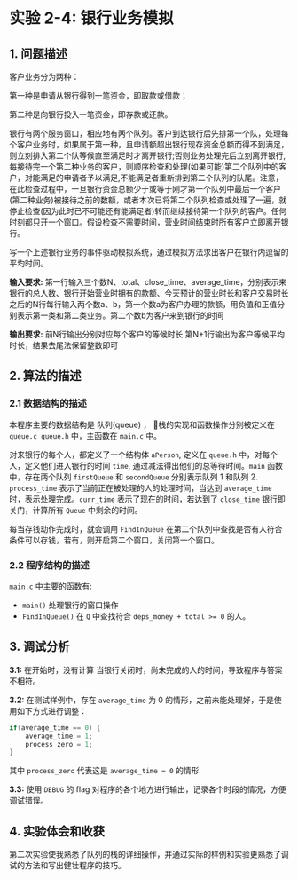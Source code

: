 # 实验 2-4: 银行业务模拟

## 1. 问题描述

客户业务分为两种：

第一种是申请从银行得到一笔资金，即取款或借款；

第二种是向银行投入一笔资金，即存款或还款。

银行有两个服务窗口，相应地有两个队列。客户到达银行后先排第一个队，处理每个客户业务时，如果属于第一种，且申请额超出银行现存资金总额而得不到满足，则立刻排入第二个队等候直至满足时才离开银行;否则业务处理完后立刻离开银行,每接待完一个第二种业务的客户，则顺序检查和处理(如果可能)第二个队列中的客户，对能满足的申请者予以满足,不能满足者重新排到第二个队列的队尾。注意，在此检查过程中，一旦银行资金总额少于或等于刚才第一个队列中最后一个客户(第二种业务)被接待之前的数额，或者本次已将第二个队列检查或处理了一遍，就停止检查(因为此时已不可能还有能满足者)转而继续接待第一个队列的客户。任何时刻都只开一个窗口。假设检查不需要时间，营业时间结束时所有客户立即离开银行。

写一个上述银行业务的事件驱动模拟系统，通过模拟方法求出客户在银行内逗留的平均时间。

__输入要求:__
第一行输入三个数N、total、close_time、average_time，分别表示来银行的总人数、银行开始营业时拥有的款额、今天预计的营业时长和客户交易时长
之后的N行每行输入两个数a、b，第一个数a为客户办理的款额，用负值和正值分别表示第一类和第二类业务。第二个数b为客户来到银行的时间

__输出要求:__
前N行输出分别对应每个客户的等候时长
第N+1行输出为客户等候平均时长，结果去尾法保留整数即可

## 2. 算法的描述

### 2.1 数据结构的描述

本程序主要的数据结构是 队列(queue) ， 栈的实现和函数操作分别被定义在 `queue.c queue.h` 中，主函数在 `main.c` 中。

对来银行的每个人，都定义了一个结构体 `aPerson`, 定义在 `queue.h` 中，对每个人，定义他们进入银行的时间 `time`, 通过减法得出他们的总等待时间。`main` 函数中，存在两个队列 `firstQueue` 和 `secondQueue` 分别表示队列 1 和队列 2. `process_time` 表示了当前正在被处理的人的处理时间，当达到 `average_time` 时，表示处理完成。`curr_time` 表示了现在的时间，若达到了 `close_time` 银行即关门，计算所有 `Queue` 中剩余的时间。

每当存钱动作完成时，就会调用 `FindInQueue` 在第二个队列中查找是否有人符合条件可以存钱，若有，则开启第二个窗口，关闭第一个窗口。

### 2.2 程序结构的描述

`main.c` 中主要的函数有:

- `main()` 处理银行的窗口操作
- `FindInQueue()` 在 `Q` 中查找符合 `deps_money + total >= 0` 的人。

## 3. 调试分析

__3.1:__ 在开始时，没有计算 当银行关闭时，尚未完成的人的时间，导致程序与答案不相符。

__3.2:__ 在测试样例中，存在 `average_time` 为 0 的情形，之前未能处理好，于是使用如下方式进行调整：

```c
if(average_time == 0) {
    average_time = 1;
    process_zero = 1;
}
```

其中 `process_zero` 代表这是 `average_time = 0` 的情形

__3.3:__ 使用 `DEBUG` 的 flag 对程序的各个地方进行输出，记录各个时段的情况，方便调试错误。

## 4. 实验体会和收获

第二次实验使我熟悉了队列的栈的详细操作，并通过实际的样例和实验更熟悉了调试的方法和写出健壮程序的技巧。